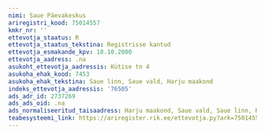 ```yaml
---
nimi: Saue Päevakeskus
ariregistri_kood: 75014557
kmkr_nr: ''
ettevotja_staatus: R
ettevotja_staatus_tekstina: Registrisse kantud
ettevotja_esmakande_kpv: 18.10.2000
ettevotja_aadress: .na
asukoht_ettevotja_aadressis: Kütise tn 4
asukoha_ehak_kood: 7453
asukoha_ehak_tekstina: Saue linn, Saue vald, Harju maakond
indeks_ettevotja_aadressis: '76505'
ads_adr_id: 2737269
ads_ads_oid: .na
ads_normaliseeritud_taisaadress: Harju maakond, Saue vald, Saue linn, Kütise tn 4
teabesysteemi_link: https://ariregister.rik.ee/ettevotja.py?ark=75014557&ref=rekvisiidid
---
```

